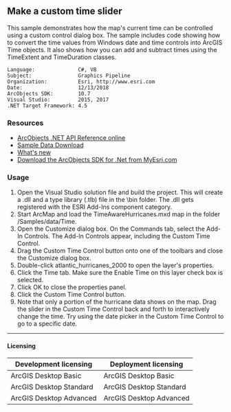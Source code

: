 ## Make a custom time slider

This sample demonstrates how the map's current time can be controlled using a custom control dialog box. The sample includes code showing how to convert the time values from Windows date and time controls into ArcGIS Time objects. It also shows how you can add and subtract times using the TimeExtent and TimeDuration classes.  


<!-- TODO: Fill this section below with metadata about this sample-->
```
Language:              C#, VB
Subject:               Graphics Pipeline
Organization:          Esri, http://www.esri.com
Date:                  12/13/2018
ArcObjects SDK:        10.7
Visual Studio:         2015, 2017
.NET Target Framework: 4.5
```

### Resources

* [ArcObjects .NET API Reference online](http://desktop.arcgis.com/en/arcobjects/latest/net/webframe.htm)  
* [Sample Data Download](../../releases)  
* [What's new](http://desktop.arcgis.com/en/arcobjects/latest/net/webframe.htm#91cabc68-2271-400a-8ff9-c7fb25108546.htm)  
* [Download the ArcObjects SDK for .Net from MyEsri.com](https://my.esri.com/)  

### Usage
1. Open the Visual Studio solution file and build the project. This will create a .dll and a type library (.tlb) file in the \bin folder. The .dll gets registered with the ESRI Add-Ins component category.   
1. Start ArcMap and load the TimeAwareHurricanes.mxd map in the folder <Your ArcGIS Developer Kit Install directory>/Samples/data/Time.  
1. Open the Customize dialog box. On the Commands tab, select the Add-In Controls. The Add-In Controls appear, including the Custom Time Control.   
1. Drag the Custom Time Control button onto one of the toolbars and close the Customize dialog box.  
1. Double-click atlantic_hurricanes_2000 to open the layer's properties.   
1. Click the Time tab. Make sure the Enable Time on this layer check box is selected.  
1. Click OK to close the properties panel.   
1. Click the Custom Time Control button.  
1. Note that only a portion of the hurricane data shows on the map. Drag the slider in the Custom Time Control back and forth to interactively change the time. Try using the date picker in the Custom Time Control to go to a specific date.  









---------------------------------

#### Licensing  
| Development licensing | Deployment licensing | 
| ------------- | ------------- | 
| ArcGIS Desktop Basic | ArcGIS Desktop Basic |  
| ArcGIS Desktop Standard | ArcGIS Desktop Standard |  
| ArcGIS Desktop Advanced | ArcGIS Desktop Advanced |  


